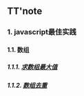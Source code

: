 ## TT'note

### 1. javascript最佳实践

#### 1.1. 数组

##### 1.1.1. [求数组最大值](https://github.com/ivyTa/ivyTa.github.io/blob/master/js/array/01-getMax.md)
##### 1.1.2. [数组去重](https://github.com/ivyTa/ivyTa.github.io/blob/master/js/array/02-removeRepeat.md)